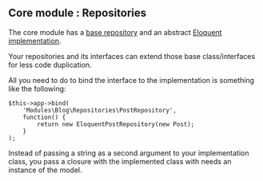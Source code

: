 ## Core module : Repositories

The core module has a [base repository](https://github.com/nWidart-Modules/Core/blob/master/Repositories/BaseRepository.php) and an abstract [Eloquent implementation](https://github.com/nWidart-Modules/Core/blob/master/Repositories/Eloquent/EloquentBaseRepository.php).

Your repositories and its interfaces can extend those base class/interfaces for less code duplication.

All you need to do to bind the interface to the implementation 
is something like the following:


``` .language-php
$this->app->bind(
    'Modules\Blog\Repositories\PostRepository',
    function() {
        return new EloquentPostRepository(new Post);
    }
);
```

Instead of passing a string as a second argument to your implementation class, you pass a closure with the implemented class with needs an instance of the model.
